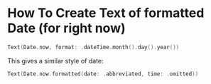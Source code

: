 # How To Create Text of formatted Date (for right now)
```swift
Text(Date.now, format: .dateTime.month().day().year())
```
This gives a similar style of date:
```swift
Text(Date.now.formatted(date: .abbreviated, time: .omitted))
```